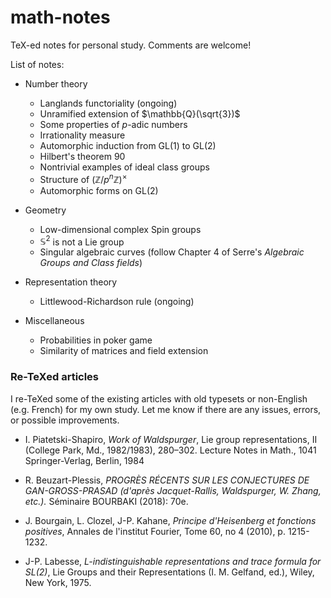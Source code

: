 # math-notes
TeX-ed notes for personal study. Comments are welcome!

List of notes:

* Number theory
    * Langlands functoriality (ongoing)
    * Unramified extension of $\mathbb{Q}(\sqrt{3})$
    * Some properties of $p$-adic numbers
    * Irrationality measure
    * Automorphic induction from GL(1) to GL(2)
    * Hilbert's theorem 90
    * Nontrivial examples of ideal class groups
    * Structure of $(\mathbb{Z}/p^{n}\mathbb{Z})^{\times}$
    * Automorphic forms on GL(2)

* Geometry
    * Low-dimensional complex Spin groups
    * $\mathbb{S}^2$ is not a Lie group
    * Singular algebraic curves (follow Chapter 4 of Serre's *Algebraic Groups and Class fields*)

* Representation theory
    * Littlewood-Richardson rule (ongoing)

* Miscellaneous
    * Probabilities in poker game
    * Similarity of matrices and field extension

### Re-TeXed articles

I re-TeXed some of the existing articles with old typesets or non-English (e.g. French) for my own study. Let me know if there are any issues, errors, or possible improvements.

* I. Piatetski-Shapiro, *Work of Waldspurger*, Lie group representations, II (College Park, Md., 1982/1983), 280–302. Lecture Notes in Math., 1041 Springer-Verlag, Berlin, 1984

* R. Beuzart-Plessis, *PROGRÈS RÉCENTS
SUR LES CONJECTURES DE GAN-GROSS-PRASAD (d'après Jacquet-Rallis, Waldspurger, W. Zhang, etc.).* Séminaire BOURBAKI (2018): 70e.

* J. Bourgain, L. Clozel, J-P. Kahane, *Principe d'Heisenberg et fonctions positives*, Annales de l'institut Fourier, Tome 60, no 4 (2010), p. 1215-1232.

* J-P. Labesse, *L-indistinguishable representations and trace formula for SL(2)*, Lie Groups and their Representations (I. M. Gelfand, ed.), Wiley, New York, 1975.
